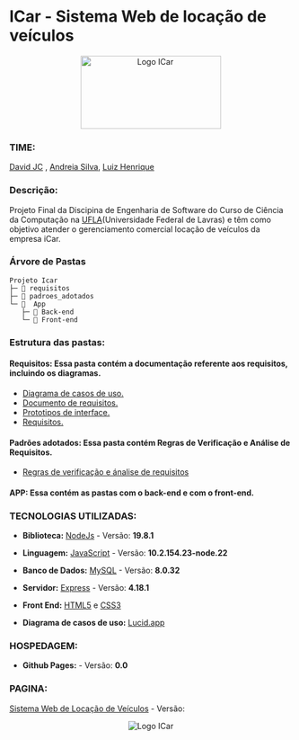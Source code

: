 # ICar - Sistema Web de locação de veículos

<div align="center" >
  <img src="https://github.com/david-jc-br/ICar/assets/73839667/c210e1f2-4c19-4b5b-bf4f-b287f14fec80" alt="Logo ICar"  width="250" height="130">
</div>

### TIME:

[David JC](https://github.com/david-jc-br) , [Andreia Silva](https://github.com/AndreiaJSilva), [Luiz Henrique](https://github.com/Luiziki)

### Descrição:

Projeto Final da Discipina de Engenharia de Software do Curso de Ciência da Computação na [UFLA](https://ufla.br/)(Universidade Federal de Lavras)  e têm como objetivo atender o gerenciamento comercial locação de veículos da empresa iCar.

### Árvore de Pastas
```
Projeto Icar
├─ 📁 requisitos
├─ 📁 padroes_adotados
└─ 📁  App
   ├─ 📁 Back-end
   └─ 📁 Front-end
```
### Estrutura das pastas:
#### Requisitos: Essa pasta contém a documentação referente aos requisitos, incluindo os diagramas.
- [Diagrama de casos de uso.](https://github.com/david-jc-br/ICar/blob/main/requisitos/Diagramas%20de%20Caso%20de%20Uso.pdf)
- [Documento de requisitos.](https://github.com/david-jc-br/ICar/blob/main/requisitos/Documento%20de%20Requisitos%20ICar.pdf)
- [Prototipos de interface.](https://github.com/david-jc-br/ICar/blob/main/requisitos/prototiposDeInterface.pdf)
- [Requisitos.](https://github.com/david-jc-br/ICar/blob/main/requisitos/requisitos.md)
#### Padrões adotados: Essa pasta contém Regras de Verificação e Análise de Requisitos.
- [Regras de verificação e ánalise de requisitos](https://github.com/david-jc-br/ICar/blob/main/padroes_adotados/Regras%20de%20Verifica%C3%A7%C3%A3o%20e%20An%C3%A1lise%20de%20Requisito.md)
#### APP: Essa contém as pastas com o back-end e com o front-end. 

### TECNOLOGIAS UTILIZADAS:

* **Biblioteca:** [NodeJs](https://nodejs.org/en) - Versão: **19.8.1**

* **Linguagem:** [JavaScript](https://developer.mozilla.org/pt-BR/docs/Web/JavaScript) - Versão: **10.2.154.23-node.22**

* **Banco de Dados:** [MySQL](https://www.mysql.com/) - Versão: **8.0.32**

* **Servidor:** [Express](https://expressjs.com/) - Versão: **4.18.1**

* **Front End:** [HTML5](https://developer.mozilla.org/pt-BR/docs/Learn/Getting_started_with_the_web/HTML_basics) e [CSS3](https://www.w3schools.com/Css/)

* **Diagrama de casos de uso:** [Lucid.app](https://lucid.app/)

### HOSPEDAGEM: 
* **Github Pages:** []() - Versão: **0.0**
### PAGINA:
[Sistema Web de Locação de Veículos]() - Versão:

<div align="center">
  <img src="https://github.com/david-jc-br/ICar/assets/73839667/8eccdaa8-4c8c-489a-b067-5283a8bd2306" alt="Logo ICar">
</div>



